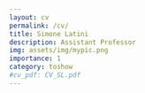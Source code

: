 ```yaml
---
layout: cv
permalink: /cv/
title: Simone Latini
description: Assistant Professor
img: assets/img/mypic.png
importance: 1
category: toshow
#cv_pdf: CV_SL.pdf
---
```




